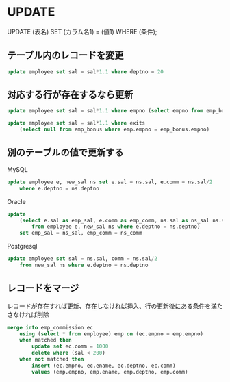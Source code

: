 
# UPDATE

UPDATE (表名) SET (カラム名1) = (値1) WHERE (条件);

## テーブル内のレコードを変更

```sql
update employee set sal = sal*1.1 where deptno = 20
```

## 対応する行が存在するなら更新

```sql
update employee set sal = sal*1.1 where empno (select empno from emp_bonus)
```

```sql
update employee set sal = sal*1.1 where exits 
	(select null from emp_bonus where emp.empno = emp_bonus.empno)
```
## 別のテーブルの値で更新する

MySQL 
```sql
update employee e, new_sal ns set e.sal = ns.sal, e.comm = ns.sal/2
	where e.deptno = ns.deptno 
```

Oracle
```sql
update 
	(select e.sal as emp_sal, e.comm as emp_comm, ns.sal as ns_sal ns.sal/2 as ns_comm
		from employee e, new_sal ns where e.deptno = ns.deptno) 
	set emp_sal = ns_sal, emp_comm = ns_comm
```

Postgresql
```sql
update employee set sal = ns.sal, comm = ns.sal/2
	from new_sal ns where e.deptno = ns.deptno 
```

## レコードをマージ
レコードが存在すれば更新、存在しなければ挿入、行の更新後にある条件を満たさなければ削除

```sql
merge into emp_commission ec 
	using (select * from employee) emp on (ec.empno = emp.empno)
	when matched then 
		update set ec.comm = 1000
		delete where (sal < 200)
	when not matched then
		insert (ec.empno, ec.ename, ec.deptno, ec.comm)
		values (emp.empno, emp.ename, emp.deptno, emp.comm)
```